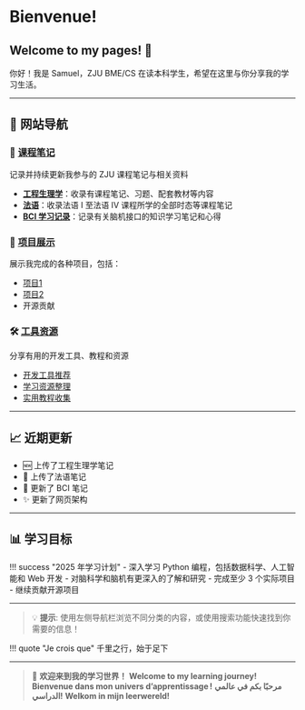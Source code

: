 # Bienvenue!

## Welcome to my pages! 👋

你好！我是 Samuel，ZJU BME/CS 在读本科学生，希望在这里与你分享我的学习生活。

---

## 🎯 网站导航

<div class="home-card">
  <h3>📝 <a href="notes/">课程笔记</a></h3>
  <p>记录并持续更新我参与的 ZJU 课程笔记与相关资料</p>
  <ul>
    <li><strong><a href="notes/bme/engineering-physiology/">工程生理学</a></strong>：收录有课程笔记、习题、配套教材等内容</li>
    <li><strong><a href="notes/lan/french/grammaire.md">法语</a></strong>：收录法语 I 至法语 IV 课程所学的全部时态等课程笔记</li>
    <li><strong><a href="notes/bci/">BCI 学习记录</a></strong>：记录有关脑机接口的知识学习笔记和心得</li>
  </ul>
</div>

<div class="home-card">
  <h3>🚀 <a href="projects/">项目展示</a></h3>
  <p>展示我完成的各种项目，包括：</p>
  <ul>
    <li><a href="projects/project-a/">项目1</a></li>
    <li><a href="projects/project-b/">项目2</a></li>
    <li>开源贡献</li>
  </ul>
</div>

<div class="home-card">
  <h3>🛠️ <a href="tools/">工具资源</a></h3>
  <p>分享有用的开发工具、教程和资源</p>
  <ul>
    <li><a href="tools/development-tools/">开发工具推荐</a></li>
    <li><a href="tools/useful-resources/">学习资源整理</a></li>
    <li><a href="tools/tutorials/">实用教程收集</a></li>
  </ul>
</div>

---

## 📈 近期更新

- 🆕 上传了工程生理学笔记
- 🔧 上传了法语笔记
- 📱 更新了 BCI 笔记
- ✨ 更新了网页架构

---

## 📊 学习目标

!!! success "2025 年学习计划"
    - 深入学习 Python 编程，包括数据科学、人工智能和 Web 开发
    - 对脑科学和脑机有更深入的了解和研究
    - 完成至少 3 个实际项目
    - 继续贡献开源项目

---

> 💡 **提示**: 使用左侧导航栏浏览不同分类的内容，或使用搜索功能快速找到你需要的信息！

!!! quote "Je crois que"
 	千里之行，始于足下

---

> 🚀
**欢迎来到我的学习世界！**
**Welcome to my learning journey!**
**Bienvenue dans mon univers d’apprentissage !**
**مرحبًا بكم في عالمي الدراسي!**
**Welkom in mijn leerwereld!**